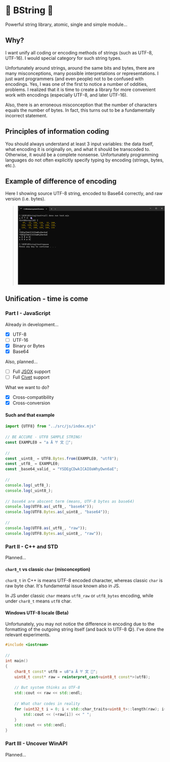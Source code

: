 # 🔮 BString 🔮

Powerful string library, atomic, single and simple module...

## Why?

I want unify all coding or encoding methods of strings (such as UTF-8, UTF-16). I would special category for such string types.

Unfortunately around strings, around the same bits and bytes, there are many misconceptions, many possible interpretations or representations. I just want programmers (and even people) not to be confused with encodings. Yes, I was one of the first to notice a number of oddities, problems. I realized that it is time to create a library for more convenient work with encodings (especially UTF-8, and later UTF-16).

Also, there is an erroneous misconception that the number of characters equals the number of bytes. In fact, this turns out to be a fundamentally incorrect statement.

## Principles of information coding

You should always understand at least 3 input variables: the data itself, what encoding it is originally on, and what it should be transcoded to. Otherwise, it would be a complete nonsense. Unfortunately programming languages do not often explicitly specify typing by encoding (strings, bytes, etc.).

## Example of difference of encoding

Here I showing source UTF-8 string, encoded to Base64 correctly, and raw version (i.e. bytes).

> ![Typical](./img/typical.png)

## Unification - time is come

### Part I - JavaScript

Already in development...

- [x] UTF-8
- [ ] UTF-16
- [x] Binary or Bytes
- [x] Base64

Also, planned...

- [ ] Full [JSOX](https://github.com/d3x0r/JSOX.git) support
- [ ] Full [Civet](https://github.com/DanielXMoore/Civet) support

What we want to do?

- [x] Cross-compatibility
- [x] Cross-conversion

#### Such and that example

```js
import {UTF8} from "../src/js/index.mjs"

// BE ACCURE - UTF8 SAMPLE STRING!
const EXAMPLE0 = "a Ā 𐀀 文 🦄";

//
const _uint8_ = UTF8.Bytes.from(EXAMPLE0, "utf8");
const _utf8_ = EXAMPLE0;
const _base64_valid_ = "YSDEgCDwkICAIOaWhyDwn6aE";

//
console.log(_utf8_);
console.log(_uint8_);

// base64 are abscent term (means, UTF-8 bytes as base64)
console.log(UTF8.as(_utf8_, "base64"));
console.log(UTF8.Bytes.as(_uint8_, "base64"));

//
console.log(UTF8.as(_utf8_, "raw"));
console.log(UTF8.Bytes.as(_uint8_, "raw"));
```

### Part II - C++ and STD

Planned...

#### `char8_t` vs classic `char` (misconception)

`char8_t` in C++ is means UTF-8 encoded character, whereas classic `char` is raw byte char. It's fundamental issue known also in JS.

In JS under classic `char` means `utf8_raw` or `utf8_bytes` encoding, while under `char8_t` means `utf8` char.

#### Windows UTF-8 locale (Beta)

Unfortunately, you may not notice the difference in encoding due to the formatting of the outgoing string itself (and back to UTF-8 😋). I've done the relevant experiments.

```cpp
#include <iostream>

//
int main()
{
    char8_t const* utf8 = u8"a Ā 𐀀 文 🦄";
    uint8_t const* raw = reinterpret_cast<uint8_t const*>(utf8);
    
    // But system thinks as UTF-8
    std::cout << raw << std::endl;

    // What char codes in reality
    for (uint32_t i = 0; i < std::char_traits<uint8_t>::length(raw); i++) {
        std::cout << (+raw[i]) << " ";
    }
    std::cout << std::endl;
}
```

### Part III - Uncover WinAPI

Planned...

